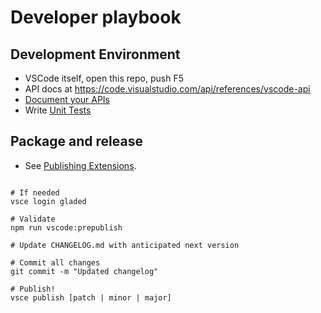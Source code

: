 # Developer playbook

## Development Environment
* VSCode itself, open this repo, push F5
* API docs at https://code.visualstudio.com/api/references/vscode-api
* [Document your APIs](https://typedoc.org/guides/doccomments/)
* Write [Unit Tests](https://code.visualstudio.com/api/working-with-extensions/testing-extension)

## Package and release

* See [Publishing Extensions](https://code.visualstudio.com/api/working-with-extensions/publishing-extension).

```

# If needed
vsce login gladed         

# Validate
npm run vscode:prepublish  

# Update CHANGELOG.md with anticipated next version

# Commit all changes
git commit -m "Updated changelog"

# Publish!
vsce publish [patch | minor | major]
```
